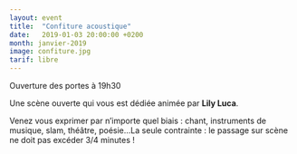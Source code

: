 ```yaml
---
layout: event
title:  "Confiture acoustique"
date:   2019-01-03 20:00:00 +0200
month: janvier-2019
image: confiture.jpg
tarif: libre
---
```


Ouverture des portes à 19h30

Une scène ouverte qui vous est dédiée animée par **Lily Luca**.

Venez vous exprimer par n’importe quel biais : chant, instruments de musique, slam, théâtre, poésie…La seule contrainte : le passage sur scène ne doit pas excéder 3/4 minutes !
